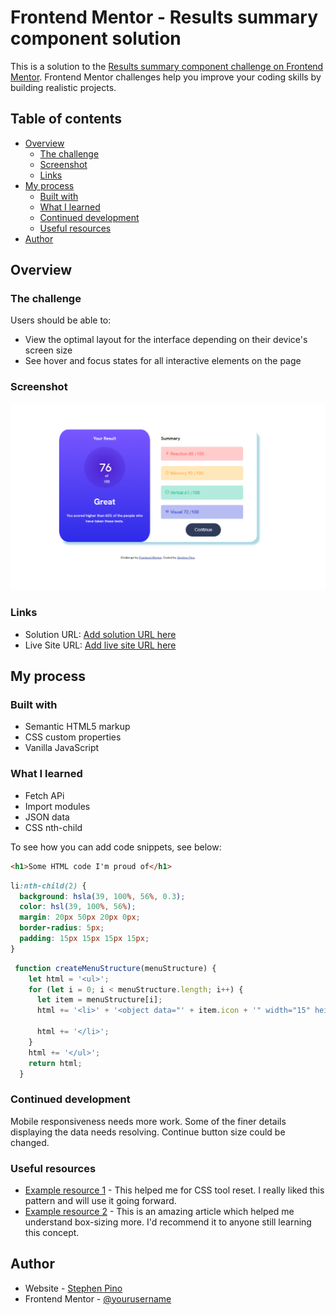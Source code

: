 # Frontend Mentor - Results summary component solution

This is a solution to the [Results summary component challenge on Frontend Mentor](https://www.frontendmentor.io/challenges/results-summary-component-CE_K6s0maV). Frontend Mentor challenges help you improve your coding skills by building realistic projects. 

## Table of contents

- [Overview](#overview)
  - [The challenge](#the-challenge)
  - [Screenshot](#screenshot)
  - [Links](#links)
- [My process](#my-process)
  - [Built with](#built-with)
  - [What I learned](#what-i-learned)
  - [Continued development](#continued-development)
  - [Useful resources](#useful-resources)
- [Author](#author)


## Overview

### The challenge

Users should be able to:

- View the optimal layout for the interface depending on their device's screen size
- See hover and focus states for all interactive elements on the page

### Screenshot

![Alt text](Screenshot%202023-04-21%20114612.png)

### Links

- Solution URL: [Add solution URL here](https://your-solution-url.com)
- Live Site URL: [Add live site URL here](https://your-live-site-url.com)

## My process

### Built with

- Semantic HTML5 markup
- CSS custom properties
- Vanilla JavaScript

### What I learned

- Fetch APi
- Import modules
- JSON data
- CSS nth-child

To see how you can add code snippets, see below:

```html
<h1>Some HTML code I'm proud of</h1>
```
```css
li:nth-child(2) {
  background: hsla(39, 100%, 56%, 0.3);
  color: hsl(39, 100%, 56%);
  margin: 20px 50px 20px 0px;
  border-radius: 5px;
  padding: 15px 15px 15px 15px;
}
```
```js
 function createMenuStructure(menuStructure) {
    let html = '<ul>';
    for (let i = 0; i < menuStructure.length; i++) {
      let item = menuStructure[i];
      html += '<li>' + '<object data="' + item.icon + '" width="15" height="15"> </object>' + " " + item.category + "   " + item.score + " " + '/100';
      
      html += '</li>';
    }
    html += '</ul>';
    return html;
  }
```
### Continued development

Mobile responsiveness needs more work. 
Some of the finer details displaying the data needs resolving. 
Continue button size could be changed. 

### Useful resources

- [Example resource 1](https://meyerweb.com/eric/tools/css/reset/) - This helped me for CSS tool reset. I really liked this pattern and will use it going forward.
- [Example resource 2](https://developer.mozilla.org/en-US/docs/Web/CSS/box-sizing) - This is an amazing article which helped me understand box-sizing more. I'd recommend it to anyone still learning this concept.

## Author

- Website - [Stephen Pino](https://www.your-site.com)
- Frontend Mentor - [@yourusername](https://www.frontendmentor.io/profile/roadhog31)


